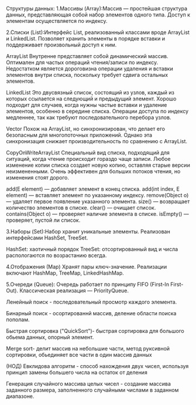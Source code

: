 Структуры данных:
1.Массивы (Array):Массив — простейшая структура данных, представляющая собой набор элементов одного типа.
Доступ к элементам осуществляется по индексу.

2.Списки (List):Интерфейс List, реализованный классами вроде ArrayList и LinkedList. 
Позволяет хранить элементы в порядке вставки и поддерживает произвольный доступ к ним.

ArrayList
Внутренне представляет собой динамический массив.
Оптимален для частых операций чтения/записи по индексу.
Недостатком является дороговизна операции удаления и вставки 
элементов внутри списка, поскольку требует сдвига остальных элементов.

LinkedList
Это двусвязный список, состоящий из узлов, каждый из которых ссылается на следующий и предыдущий элемент.
Хорошо подходит для случаев, когда нужны частые вставки и удаление элементов, особенно в середине списка.
Операции доступа по индексу медленнее, так как требуют последовательного перебора узлов.

Vector
Похож на ArrayList, но синхронизирован, что делает его безопасным для многопоточных приложений.
Однако эта синхронизация снижает производительность по сравнению с ArrayList.

CopyOnWriteArrayList
Специальный вид списка, подходящий для ситуаций, когда чтение происходит гораздо чаще записи.
Любое изменение копии списка создает новую копию, оставляя старые версии неизмененными.
Очень эффективен для больших потоков чтения, но изменения стоят дорого.

add(E element) — добавляет элемент в конец списка.
add(int index, E element) — вставляет элемент по указанному индексу.
remove(Object o) — удаляет первое появление указанного элемента.
size() — возвращает количество элементов в списке.
clear() — очищает список.
contains(Object o) — проверяет наличие элемента в списке.
isEmpty() — проверяет, пустой ли список.

3.Наборы (Set):Набор хранит уникальные элементы. Реализован интерфейсами HashSet, TreeSet.

HashSet: хаотичный порядок
TreeSet: отсортированный вид и числа распологаются по возрастанию всегда.

4.Отображения (Мap) Хранят пары ключ-значение. Реализации включают HashMap, TreeMap, LinkedHashMap.

5.Очереди (Queue):
Очередь работает по принципу FIFO (First-In First-Out). Классическая реализация — PriorityQueue.

Ленейный поиск - последовательный просмотр каждого элемента.

Бинарный поиск - осортированнй массив, деление области поиска пополам.

Быстрая сортировка ("QuickSort")- быстрая сортировка для большого обьема данных, опорный элемент.

Merge sort- делит массив на небольшие части, метод руксивной сортировки, обьединяет все части в один массив данных

(НОД) Евклидова алгоритм - способ нахождения двух чисел, используя принцип замены большего числа на остаток от деления

Генерация случайного массива целых чисел - создание массива заданного размера, заполненного случайными числами в заданном диапазоне.